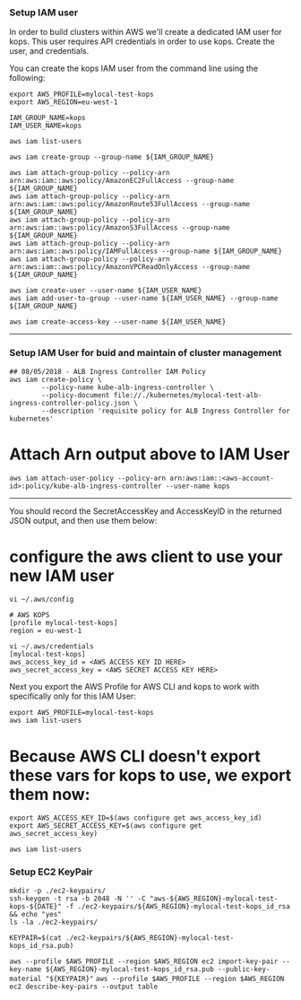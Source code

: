 ### Setup IAM user

In order to build clusters within AWS we'll create a dedicated IAM user for kops. This user requires API credentials in order to use kops. Create the user, and credentials.

You can create the kops IAM user from the command line using the following:

```
export AWS_PROFILE=mylocal-test-kops
export AWS_REGION=eu-west-1

IAM_GROUP_NAME=kops
IAM_USER_NAME=kops

aws iam list-users

aws iam create-group --group-name ${IAM_GROUP_NAME}

aws iam attach-group-policy --policy-arn arn:aws:iam::aws:policy/AmazonEC2FullAccess --group-name ${IAM_GROUP_NAME}
aws iam attach-group-policy --policy-arn arn:aws:iam::aws:policy/AmazonRoute53FullAccess --group-name ${IAM_GROUP_NAME}
aws iam attach-group-policy --policy-arn arn:aws:iam::aws:policy/AmazonS3FullAccess --group-name ${IAM_GROUP_NAME}
aws iam attach-group-policy --policy-arn arn:aws:iam::aws:policy/IAMFullAccess --group-name ${IAM_GROUP_NAME}
aws iam attach-group-policy --policy-arn arn:aws:iam::aws:policy/AmazonVPCReadOnlyAccess --group-name ${IAM_GROUP_NAME}

aws iam create-user --user-name ${IAM_USER_NAME}
aws iam add-user-to-group --user-name ${IAM_USER_NAME} --group-name ${IAM_GROUP_NAME}

aws iam create-access-key --user-name ${IAM_USER_NAME}
```

-------------------------------------------------------------------------------------------------------------------------------

### Setup IAM User for buid and maintain of cluster management

```
## 08/05/2018 - ALB Ingress Controller IAM Policy
aws iam create-policy \
        --policy-name kube-alb-ingress-controller \
        --policy-document file://./kubernetes/mylocal-test-alb-ingress-controller-policy.json \
        --description 'requisite policy for ALB Ingress Controller for kubernetes'
```


# Attach Arn output above to IAM User
```
aws iam attach-user-policy --policy-arn arn:aws:iam::<aws-account-id>:policy/kube-alb-ingress-controller --user-name kops
```

------------------------------------------------------------------------------------------------------------------------------


You should record the SecretAccessKey and AccessKeyID in the returned JSON output, and then use them below:


# configure the aws client to use your new IAM user
```
vi ~/.aws/config

# AWS KOPS
[profile mylocal-test-kops]
region = eu-west-1
```

```
vi ~/.aws/credentials
[mylocal-test-kops]
aws_access_key_id = <AWS ACCESS KEY ID HERE>
aws_secret_access_key = <AWS SECRET ACCESS KEY HERE>
```

Next you export the AWS Profile for AWS CLI and kops to work with specifically only for this IAM User:
```
export AWS_PROFILE=mylocal-test-kops
aws iam list-users
```


# Because AWS CLI doesn't export these vars for kops to use, we export them now:
```
export AWS_ACCESS_KEY_ID=$(aws configure get aws_access_key_id)
export AWS_SECRET_ACCESS_KEY=$(aws configure get aws_secret_access_key)

aws iam list-users
```


### Setup EC2 KeyPair

```
mkdir -p ./ec2-keypairs/
ssh-keygen -t rsa -b 2048 -N '' -C "aws-${AWS_REGION}-mylocal-test-kops-${DATE}" -f ./ec2-keypairs/${AWS_REGION}-mylocal-test-kops_id_rsa && echo "yes"
ls -la ./ec2-keypairs/
```

`KEYPAIR=$(cat ./ec2-keypairs/${AWS_REGION}-mylocal-test-kops_id_rsa.pub)`

`aws --profile $AWS_PROFILE --region $AWS_REGION ec2 import-key-pair --key-name ${AWS_REGION}-mylocal-test-kops_id_rsa.pub --public-key-material "${KEYPAIR}"`
`aws --profile $AWS_PROFILE --region $AWS_REGION ec2 describe-key-pairs --output table`
